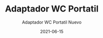 ---
date: '2021-06-15'
title: Adaptador WC Portatil
subtitle: Adaptador WC Portatil Nuevo
image: https://lh3.googleusercontent.com/pw/ACtC-3dZXEBjCxY8jJABiZBUbpHz30_NNzWX1bld7GrSCTm1jGp_c-FLxFPAnaf9RaiM6uFHIZMO3kmSee_nl1M_o5l_aeqTbFODNY-8bWMGKoBP3H4eSiZcpVlEv5u1YGoq46ZfcA0qUhD759Zq9BHtfWBL1g=w594-h621-no?authuser=0
price: $ 5.000
weight: 5
description: Adaptador portatil de niñ@s para WC, nuevo. Ligero y compacto, incluye bolsa de transporte
link: 
exclude: true
---